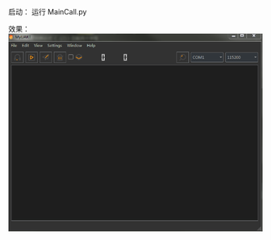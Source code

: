 启动：
运行 MainCall.py


效果：
![Image text](https://github.com/2218342221/My_UART/blob/master/pic/result.PNG)